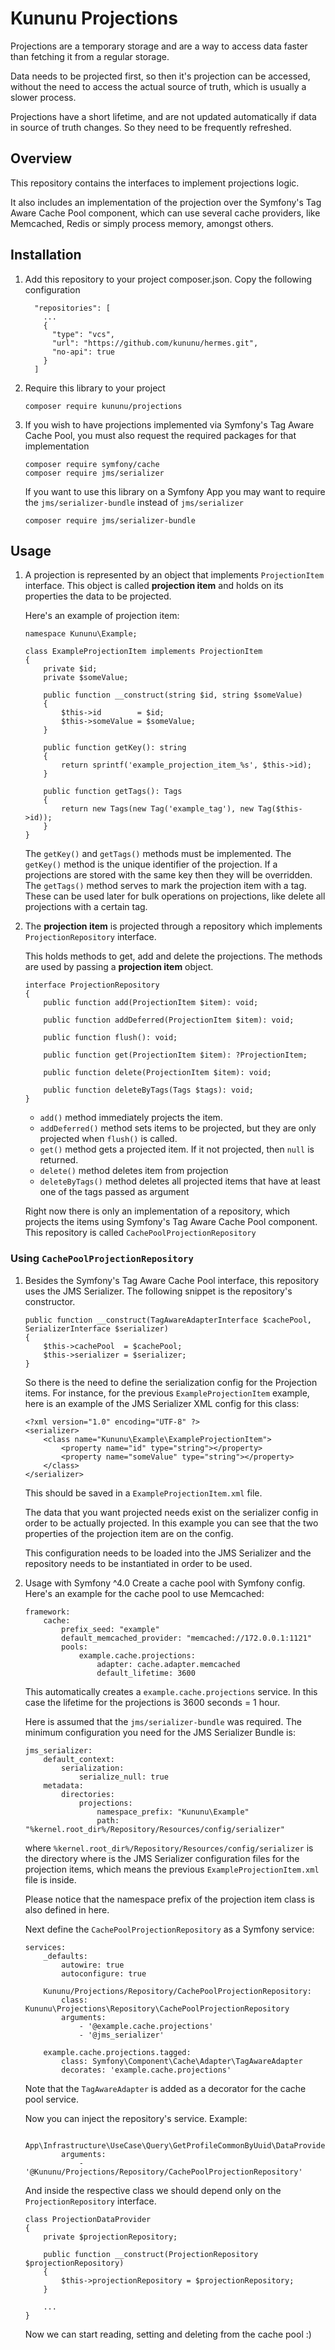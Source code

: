 # Kununu Projections

Projections are a temporary storage and are a way to access data faster than fetching it from a regular storage.

Data needs to be projected first, so then it's projection can be accessed, without the need to access the actual source of truth, which is usually a slower process.

Projections have a short lifetime, and are not updated automatically if data in source of truth changes. So they need to be frequently refreshed.

## Overview

This repository contains the interfaces to implement projections logic.

It also includes an implementation of the projection over the Symfony's Tag Aware Cache Pool component, which can use several cache providers, like Memcached, Redis or simply process memory, amongst others.

## Installation

1. Add this repository to your project composer.json. Copy the following configuration
    ```
      "repositories": [
        ...
        {
          "type": "vcs",
          "url": "https://github.com/kununu/hermes.git",
          "no-api": true
        }
      ]
    ```

2. Require this library to your project
    ```
    composer require kununu/projections
    ```

3. If you wish to have projections implemented via Symfony's Tag Aware Cache Pool, you must also request the required packages for that implementation
    ```
    composer require symfony/cache
    composer require jms/serializer
    ```
    If you want to use this library on a Symfony App you may want to require the `jms/serializer-bundle` instead of `jms/serializer`
    ```
    composer require jms/serializer-bundle
    ```

## Usage

1. A projection is represented by an object that implements `ProjectionItem` interface. This object is called **projection item** and holds on its properties the data to be projected.

    Here's an example of projection item:

    ```
    namespace Kununu\Example;

    class ExampleProjectionItem implements ProjectionItem
    {
        private $id;
        private $someValue;

        public function __construct(string $id, string $someValue)
        {
            $this->id        = $id;
            $this->someValue = $someValue;
        }

        public function getKey(): string
        {
            return sprintf('example_projection_item_%s', $this->id);
        }

        public function getTags(): Tags
        {
            return new Tags(new Tag('example_tag'), new Tag($this->id));
        }
    }
    ```
    The `getKey()` and `getTags()` methods must be implemented.
    The `getKey()` method is the unique identifier of the projection. If a projections are stored with the same key then they will be overridden.
    The `getTags()` method serves to mark the projection item with a tag. These can be used later for bulk operations on projections, like delete all projections with a certain tag.

2. The **projection item** is projected through a repository which implements `ProjectionRepository` interface.

    This holds methods to get, add and delete the projections. The methods are used by passing a **projection item** object.

    ```
    interface ProjectionRepository
    {
        public function add(ProjectionItem $item): void;

        public function addDeferred(ProjectionItem $item): void;

        public function flush(): void;

        public function get(ProjectionItem $item): ?ProjectionItem;

        public function delete(ProjectionItem $item): void;

        public function deleteByTags(Tags $tags): void;
    }
    ```

    * `add()` method immediately projects the item.
    * `addDeferred()` method sets items to be projected, but they are only projected when `flush()` is called.
    * `get()` method gets a projected item. If it not projected, then `null` is returned.
    * `delete()` method deletes item from projection
    * `deleteByTags()` method deletes all projected items that have at least one of the tags passed as argument

    Right now there is only an implementation of a repository, which projects the items using Symfony's Tag Aware Cache Pool component.
    This repository is called `CachePoolProjectionRepository`

### Using `CachePoolProjectionRepository`
1. Besides the Symfony's Tag Aware Cache Pool interface, this repository uses the JMS Serializer. The following snippet is the repository's constructor.
    ```
    public function __construct(TagAwareAdapterInterface $cachePool, SerializerInterface $serializer)
    {
        $this->cachePool  = $cachePool;
        $this->serializer = $serializer;
    }
    ```
    
    So there is the need to define the serialization config for the Projection items. For instance, for the previous `ExampleProjectionItem` example, here is an example of the JMS Serializer XML config for this class:
    ```
    <?xml version="1.0" encoding="UTF-8" ?>
    <serializer>
        <class name="Kununu\Example\ExampleProjectionItem">
            <property name="id" type="string"></property>
            <property name="someValue" type="string"></property>
        </class>
    </serializer>
    ```
    This should be saved in a `ExampleProjectionItem.xml` file.
    
    The data that you want projected needs exist on the serializer config in order to be actually projected. In this example you can see that the two properties of the projection item are on the config.
    
    This configuration needs to be loaded into the JMS Serializer and the repository needs to be instantiated in order to be used.

2. Usage with Symfony ^4.0
    Create a cache pool with Symfony config. Here's an example for the cache pool to use Memcached:
    ```
    framework:
        cache:
            prefix_seed: "example"
            default_memcached_provider: "memcached://172.0.0.1:1121"
            pools:
                example.cache.projections:
                    adapter: cache.adapter.memcached
                    default_lifetime: 3600
    
    ```
    This automatically creates a `example.cache.projections` service. In this case the lifetime for the projections is 3600 seconds = 1 hour.
    
    Here is assumed that the `jms/serializer-bundle` was required. The minimum configuration you need for the JMS Serializer Bundle is:
    ```
    jms_serializer:
        default_context:
            serialization:
                serialize_null: true
        metadata:
            directories:
                projections:
                    namespace_prefix: "Kununu\Example"
                    path: "%kernel.root_dir%/Repository/Resources/config/serializer"
    ```
    
    where `%kernel.root_dir%/Repository/Resources/config/serializer` is the directory where is the JMS Serializer configuration files for the projection items, which means the previous `ExampleProjectionItem.xml` file is inside.
    
    Please notice that the namespace prefix of the projection item class is also defined in here.
    
    Next define the `CachePoolProjectionRepository` as a Symfony service:
    ```
    services:
        _defaults:
            autowire: true
            autoconfigure: true
    
        Kununu/Projections/Repository/CachePoolProjectionRepository:
            class: Kununu\Projections\Repository\CachePoolProjectionRepository
            arguments:
                - '@example.cache.projections'
                - '@jms_serializer'
    
        example.cache.projections.tagged:
            class: Symfony\Component\Cache\Adapter\TagAwareAdapter
            decorates: 'example.cache.projections'
    ```
    Note that the `TagAwareAdapter` is added as a decorator for the cache pool service.
    
    Now you can inject the repository's service. Example:
    ```
        App\Infrastructure\UseCase\Query\GetProfileCommonByUuid\DataProvider\ProjectionDataProvider:
            arguments:
                - '@Kununu/Projections/Repository/CachePoolProjectionRepository'
    
    ```
    
    And inside the respective class we should depend only on the `ProjectionRepository` interface.
    ```
    class ProjectionDataProvider
    {
        private $projectionRepository;
    
        public function __construct(ProjectionRepository $projectionRepository)
        {
            $this->projectionRepository = $projectionRepository;
        }
    
        ...
    }
    ```
    
    Now we can start reading, setting and deleting from the cache pool :)
